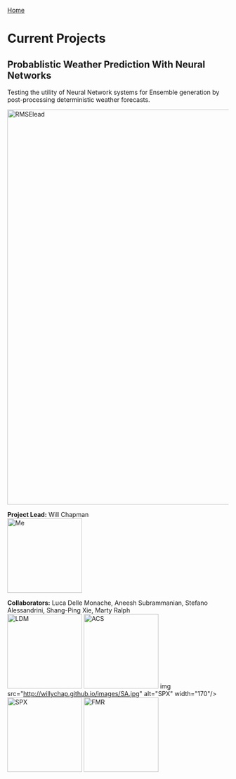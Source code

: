 [Home](https://willychap.github.io/)

# Current Projects

## Probablistic Weather Prediction With Neural Networks<br/>
Testing the utility of Neural Network systems for Ensemble generation by post-processing deterministic weather forecasts. 

<img src="http://willychap.github.io/research/images/RMSElead.png" alt="RMSElead" width="900"/>

**Project Lead:** Will Chapman<br/>
<img src="http://willychap.github.io/images/william_chapman_square.jpg" alt="Me" width="170"/>

**Collaborators:** Luca Delle Monache, Aneesh Subrammanian, Stefano Alessandrini, Shang-Ping Xie, Marty Ralph<br/>
<img src="http://willychap.github.io/images/LDM.jpg" alt="LDM" width="170"/> <img src="http://willychap.github.io/images/ACS.jpg" alt="ACS" width="170"/> img src="http://willychap.github.io/images/SA.jpg" alt="SPX" width="170"/> <img src="http://willychap.github.io/images/SPX.jpg" alt="SPX" width="170"/> <img src="http://willychap.github.io/images/FMR.jpg" alt="FMR" width="170"/>
